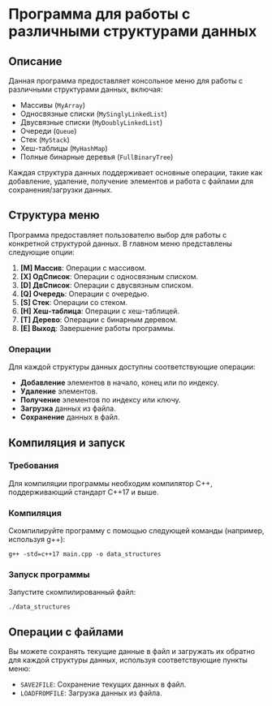 ﻿# Программа для работы с различными структурами данных

## Описание
Данная программа предоставляет консольное меню для работы с различными структурами данных, включая:

- Массивы (`MyArray`)
- Односвязные списки (`MySinglyLinkedList`)
- Двусвязные списки (`MyDoublyLinkedList`)
- Очереди (`Queue`)
- Стек (`MyStack`)
- Хеш-таблицы (`MyHashMap`)
- Полные бинарные деревья (`FullBinaryTree`)

Каждая структура данных поддерживает основные операции, такие как добавление, удаление, получение элементов и работа с файлами для сохранения/загрузки данных.

## Структура меню
Программа предоставляет пользователю выбор для работы с конкретной структурой данных. В главном меню представлены следующие опции:

1. **[M] Массив**: Операции с массивом.
2. **[X] ОдСписок**: Операции с односвязным списком.
3. **[D] ДвСписок**: Операции с двусвязным списком.
4. **[Q] Очередь**: Операции с очередью.
5. **[S] Стек**: Операции со стеком.
6. **[H] Хеш-таблица**: Операции с хеш-таблицей.
7. **[T] Дерево**: Операции с бинарным деревом.
8. **[E] Выход**: Завершение работы программы.

### Операции
Для каждой структуры данных доступны соответствующие операции:

- **Добавление** элементов в начало, конец или по индексу.
- **Удаление** элементов.
- **Получение** элементов по индексу или ключу.
- **Загрузка** данных из файла.
- **Сохранение** данных в файл.

## Компиляция и запуск

### Требования
Для компиляции программы необходим компилятор C++, поддерживающий стандарт C++17 и выше.

### Компиляция
Скомпилируйте программу с помощью следующей команды (например, используя g++):

```
g++ -std=c++17 main.cpp -o data_structures
```

### Запуск программы
Запустите скомпилированный файл:

```
./data_structures
```

## Операции с файлами
Вы можете сохранять текущие данные в файл и загружать их обратно для каждой структуры данных, используя соответствующие пункты меню:

- `SAVE2FILE`: Сохранение текущих данных в файл.
- `LOADFROMFILE`: Загрузка данных из файла.
